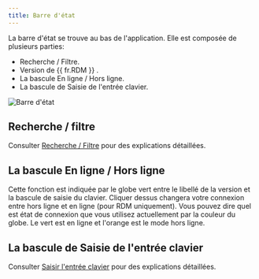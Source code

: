 ```yaml
---
title: Barre d'état
---
```

La barre d'état se trouve au bas de l'application. Elle est composée de plusieurs parties:  

* Recherche / Filtre. 
* Version de {{ fr.RDM }} . 
* La bascule En ligne / Hors ligne. 
* La bascule de Saisie de l'entrée clavier. 

![Barre d'état](https://webdevolutions.azureedge.net/docs/fr/rdm/windows/clip10988.png) 

## Recherche / filtre 

Consulter [Recherche / Filtre](/fr/rdm/windows/user-interface/status-bar/search-filter/) pour des explications détaillées. 

## La bascule En ligne / Hors ligne 

Cette fonction est indiquée par le globe vert entre le libellé de la version et la bascule de saisie du clavier. Cliquer dessus changera votre connexion entre hors ligne et en ligne (pour RDM uniquement). Vous pouvez dire quel est état de connexion que vous utilisez actuellement par la couleur du globe. Le vert est en ligne et l'orange est le mode hors ligne. 

## La bascule de Saisie de l'entrée clavier 

Consulter [Saisir l'entrée clavier](/fr/rdm/windows/user-interface/status-bar/grab-input/) pour des explications détaillées. 
